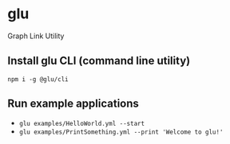 # glu

Graph Link Utility

## Install glu CLI (command line utility)

`npm i -g @glu/cli`

## Run example applications

- `glu examples/HelloWorld.yml --start`
- `glu examples/PrintSomething.yml --print 'Welcome to glu!'`
